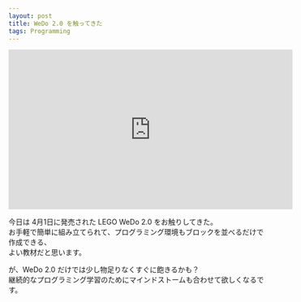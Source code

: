 ```yaml
---
layout: post
title: WeDo 2.0 を触ってきた
tags: Programming
---
```


<iframe width="560" height="315" src="https://www.youtube.com/embed/DWJLvG_G89A" frameborder="0" allowfullscreen></iframe>

今日は 4月1日に発売された LEGO WeDo 2.0 をお触りしてきた。  
お手軽で簡単に組み立てられて、プログラミング環境もブロックを並べるだけで作成できる、  
よい教材だと思います。

が、WeDo 2.0 だけでは少し物足りなくすぐに飽きるかも？  
継続的なプログラミング学習のためにマインドストームも合わせて欲しくなるです。
